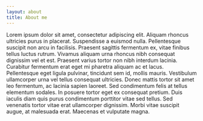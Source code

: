 ```yaml
---
layout: about
title: About me
---
```


Lorem ipsum dolor sit amet, consectetur adipiscing elit. Aliquam rhoncus ultricies purus in placerat. Suspendisse a euismod nulla. Pellentesque suscipit non arcu in facilisis. Praesent sagittis fermentum ex, vitae finibus tellus luctus rutrum. Vivamus aliquam urna rhoncus nibh consequat dignissim vel et est. Praesent varius tortor non nibh interdum lacinia. Curabitur fermentum erat eget mi pharetra aliquam ac et lacus. Pellentesque eget ligula pulvinar, tincidunt sem id, mollis mauris. Vestibulum ullamcorper urna vel tellus consequat ultricies. Donec mattis tortor sit amet leo fermentum, ac lacinia sapien laoreet. Sed condimentum felis at tellus elementum sodales. In posuere tortor eget ex consequat pretium. Duis iaculis diam quis purus condimentum porttitor vitae sed tellus. Sed venenatis tortor vitae erat ullamcorper dignissim. Morbi vitae suscipit augue, at malesuada erat. Maecenas et vulputate magna. 
